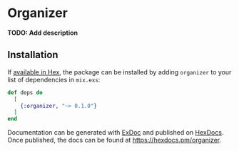 # Organizer

**TODO: Add description**

## Installation

If [available in Hex](https://hex.pm/docs/publish), the package can be installed
by adding `organizer` to your list of dependencies in `mix.exs`:

```elixir
def deps do
  [
    {:organizer, "~> 0.1.0"}
  ]
end
```

Documentation can be generated with [ExDoc](https://github.com/elixir-lang/ex_doc)
and published on [HexDocs](https://hexdocs.pm). Once published, the docs can
be found at <https://hexdocs.pm/organizer>.

